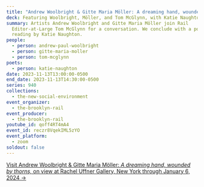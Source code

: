 ```yaml
---
title: "Andrew Woolbright & Gitte Maria Möller: A dreaming hand, wounded by thorns"
deck: Featuring Woolbright, Möller, and Tom McGlynn, with Katie Naughton
summary: Artists Andrew Woolbright and Gitte Maria Möller join Rail
  Editor-at-Large Tom McGlynn for a conversation. We conclude with a poetry
  reading by Katie Naughton.
people:
  - person: andrew-paul-woolbright
  - person: gitte-maria-moller
  - person: tom-mcglynn
poets:
  - person: katie-naughton
date: 2023-11-13T13:00:00-0500
end_date: 2023-11-13T14:30:00-0500
series: 940
collections:
  - the-new-social-environment
event_organizer:
  - the-brooklyn-rail
event_producer:
  - the-brooklyn-rail
youtube_id: qoff4RT4mA4
event_id: reczr8VqekIML5zYO
event_platform:
  - zoom
soldout: false
---
```

[Visit Andrew Woolbright & Gitte Maria Möller: *A dreaming hand, wounded by thorns,* on view at Rachel Uffner Gallery, New York through January 6, 2024 → ](https://www.racheluffnergallery.com/index.php/exhibitions/detail/upstairs-gallery-andrew-woolbright-andamp-gitte-maria-moller/installation-stills)